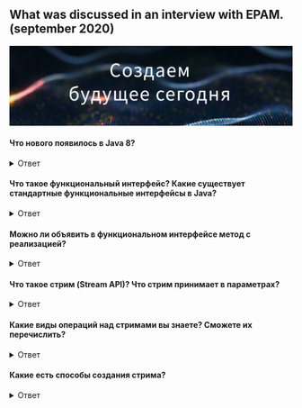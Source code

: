 ## What was discussed in an interview with EPAM. (september 2020)

![](epam_intro.png)

#### Что нового появилось в Java 8?
<details><summary>Ответ</summary>

___

Из всех нововведений, появившихся в Java 8, нужно отметить самые важные:
стримы, лябмды и дефолтные/функциональные методы в интерфейсах. <br>
Будет большим плюсом, если к этому прибавить такие фичи, как :
* Ссылки на методы и конструкторы -> Integer::valueOf, System.out::print
* Встроенные функциональные интерфейсы -> Предикаты (Predicate), Функции (Function), Поставщики (Supplier), Потребители (Consumer)
* Опциональные значения (Optional)

P.S. Если вы знаете, что есть некоторые фичи, но не можете их объяснить, лучше не упоминайте их в ответе.
</details>


#### Что такое функциональный интерфейс? Какие существует стандартные функциональные интерфейсы в Java?
<details><summary>Ответ</summary>

___

Функциональный интерфейс в Java – это интерфейс, который содержит только 1 абстрактный метод. <br>
Основное назначение – использование в лямбда выражениях и method reference. <br>

Стандартные функциональный интерфесы, появивщиеся в Java 8: <br>

* Predicate<T> - проверяет соблюдение некоторого условия. **boolean test(T t);**
* Consumer<T> - выполняет некоторое действие над объектом типа T, при этом ничего не возвращая. **void accept(T t);**
* Function<T,R> - представляет функцию перехода от объекта типа T к объекту типа R. **R apply(T t);**
* Supplier<T> - не принимает никаких аргументов, но должен возвращать объект типа T. **T get();**
* UnaryOperator<T> - принимает в качестве параметра объект типа T, 
выполняет над ними операции и возвращает результат операций в виде объекта типа T. **T apply(T t);**
* BinaryOperator<T> - принимает в качестве параметра два объекта типа T, 
выполняет над ними бинарную операцию и возвращает ее результат также в виде объекта типа T. **T apply(T t1, T t2);**
</details>


#### Можно ли объявить в функциональном интерфейсе метод с реализацией?
<details><summary>Ответ</summary>

___

Да, можно. Так как условием функционально интерфейса является наличие одного абстрактного метода, 
он вполне может иметь дефолтные и статические методы.
</details>


#### Что такое стрим (Stream API)? Что стрим принимает в параметрах?
<details><summary>Ответ</summary>

___

    В разработке...
</details>


#### Какие виды операций над стримами вы знаете? Сможете их перечислить?
<details><summary>Ответ</summary>

___

    В разработке...
</details>


#### Какие есть способы создания стрима?
<details><summary>Ответ</summary>

___

    В разработке...
</details>



